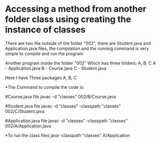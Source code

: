# Accessing a method from another folder class using creating the instance of classes

There are two file outside of the folder "002", there are Student.java and Application.java files, 
the compilation and the running command is very simple to compile and run the program 

Another program inside the folder "002" Which has three folders: A, B, C
 A - Application.java
 B - Course.java
 C - Student.java
 
 Here I have Three packages A, B, C
 
 *The Command to compile the code is:
 
 #Course.java file
	javac -d "classes" 002/B/Course.java

#Student.java file
	javac -d "classes" -classpath "classes" 002/C/Student.java
	
#Application.java file
	javac -d "classes" -classpath "classes" 002/A/Application.java
	
*To run the class files
	java -classpath "classes" A/Application


	
 
 